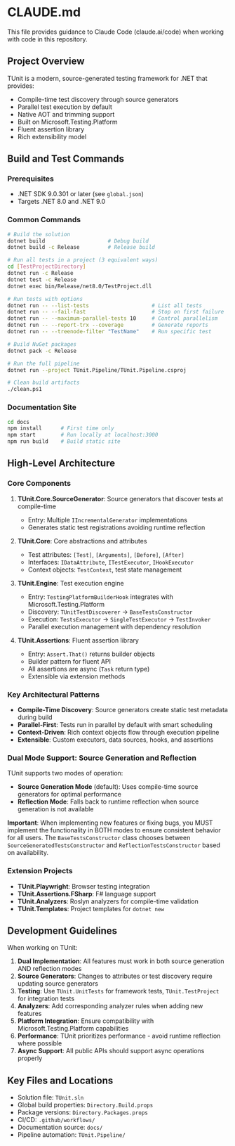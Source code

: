 # CLAUDE.md

This file provides guidance to Claude Code (claude.ai/code) when working with code in this repository.

## Project Overview

TUnit is a modern, source-generated testing framework for .NET that provides:
- Compile-time test discovery through source generators
- Parallel test execution by default
- Native AOT and trimming support
- Built on Microsoft.Testing.Platform
- Fluent assertion library
- Rich extensibility model

## Build and Test Commands

### Prerequisites
- .NET SDK 9.0.301 or later (see `global.json`)
- Targets .NET 8.0 and .NET 9.0

### Common Commands

```bash
# Build the solution
dotnet build                    # Debug build
dotnet build -c Release         # Release build

# Run all tests in a project (3 equivalent ways)
cd [TestProjectDirectory]
dotnet run -c Release
dotnet test -c Release
dotnet exec bin/Release/net8.0/TestProject.dll

# Run tests with options
dotnet run -- --list-tests                    # List all tests
dotnet run -- --fail-fast                     # Stop on first failure
dotnet run -- --maximum-parallel-tests 10     # Control parallelism
dotnet run -- --report-trx --coverage         # Generate reports
dotnet run -- --treenode-filter "TestName"    # Run specific test

# Build NuGet packages
dotnet pack -c Release

# Run the full pipeline
dotnet run --project TUnit.Pipeline/TUnit.Pipeline.csproj

# Clean build artifacts
./clean.ps1
```

### Documentation Site
```bash
cd docs
npm install      # First time only
npm start        # Run locally at localhost:3000
npm run build    # Build static site
```

## High-Level Architecture

### Core Components

1. **TUnit.Core.SourceGenerator**: Source generators that discover tests at compile-time
   - Entry: Multiple `IIncrementalGenerator` implementations
   - Generates static test registrations avoiding runtime reflection

2. **TUnit.Core**: Core abstractions and attributes
   - Test attributes: `[Test]`, `[Arguments]`, `[Before]`, `[After]`
   - Interfaces: `IDataAttribute`, `ITestExecutor`, `IHookExecutor`
   - Context objects: `TestContext`, test state management

3. **TUnit.Engine**: Test execution engine
   - Entry: `TestingPlatformBuilderHook` integrates with Microsoft.Testing.Platform
   - Discovery: `TUnitTestDiscoverer` → `BaseTestsConstructor`
   - Execution: `TestsExecutor` → `SingleTestExecutor` → `TestInvoker`
   - Parallel execution management with dependency resolution

4. **TUnit.Assertions**: Fluent assertion library
   - Entry: `Assert.That()` returns builder objects
   - Builder pattern for fluent API
   - All assertions are async (`Task` return type)
   - Extensible via extension methods

### Key Architectural Patterns

- **Compile-Time Discovery**: Source generators create static test metadata during build
- **Parallel-First**: Tests run in parallel by default with smart scheduling
- **Context-Driven**: Rich context objects flow through execution pipeline
- **Extensible**: Custom executors, data sources, hooks, and assertions

### Dual Mode Support: Source Generation and Reflection

TUnit supports two modes of operation:
- **Source Generation Mode** (default): Uses compile-time source generators for optimal performance
- **Reflection Mode**: Falls back to runtime reflection when source generation is not available

**Important**: When implementing new features or fixing bugs, you MUST implement the functionality in BOTH modes to ensure consistent behavior for all users. The `BaseTestsConstructor` class chooses between `SourceGeneratedTestsConstructor` and `ReflectionTestsConstructor` based on availability.

### Extension Projects

- **TUnit.Playwright**: Browser testing integration
- **TUnit.Assertions.FSharp**: F# language support
- **TUnit.Analyzers**: Roslyn analyzers for compile-time validation
- **TUnit.Templates**: Project templates for `dotnet new`

## Development Guidelines

When working on TUnit:

1. **Dual Implementation**: All features must work in both source generation AND reflection modes
2. **Source Generators**: Changes to attributes or test discovery require updating source generators
3. **Testing**: Use `TUnit.UnitTests` for framework tests, `TUnit.TestProject` for integration tests
4. **Analyzers**: Add corresponding analyzer rules when adding new features
5. **Platform Integration**: Ensure compatibility with Microsoft.Testing.Platform capabilities
6. **Performance**: TUnit prioritizes performance - avoid runtime reflection where possible
7. **Async Support**: All public APIs should support async operations properly

## Key Files and Locations

- Solution file: `TUnit.sln`
- Global build properties: `Directory.Build.props`
- Package versions: `Directory.Packages.props`
- CI/CD: `.github/workflows/`
- Documentation source: `docs/`
- Pipeline automation: `TUnit.Pipeline/`